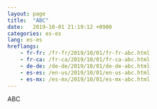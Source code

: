 ```yaml
---
layout: page
title:  "ABC"
date:   2019-10-01 21:19:12 +0900
categories: es-es
lang: es-es
hreflangs:
    - fr-fr: /fr-fr/2019/10/01/fr-fr-abc.html
    - fr-ca: /fr-ca/2019/10/01/fr-ca-abc.html
    - de-de: /de-de/2019/10/01/de-de-abc.html
    - es-es: /en-us/2019/10/01/en-us-abc.html
    - es-mx: /es-mx/2019/10/01/es-mx-abc.html
---
```

ABC
